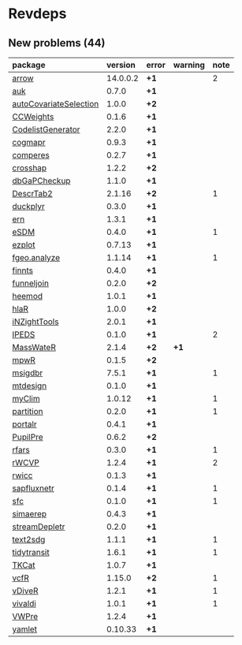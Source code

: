 # Revdeps

## New problems (44)

|package                |version  |error  |warning |note |
|:----------------------|:--------|:------|:-------|:----|
|[arrow](problems.md#arrow)|14.0.0.2 |__+1__ |        |2    |
|[auk](problems.md#auk) |0.7.0    |__+1__ |        |     |
|[autoCovariateSelection](problems.md#autocovariateselection)|1.0.0    |__+2__ |        |     |
|[CCWeights](problems.md#ccweights)|0.1.6    |__+1__ |        |     |
|[CodelistGenerator](problems.md#codelistgenerator)|2.2.0    |__+1__ |        |     |
|[cogmapr](problems.md#cogmapr)|0.9.3    |__+1__ |        |     |
|[comperes](problems.md#comperes)|0.2.7    |__+1__ |        |     |
|[crosshap](problems.md#crosshap)|1.2.2    |__+2__ |        |     |
|[dbGaPCheckup](problems.md#dbgapcheckup)|1.1.0    |__+1__ |        |     |
|[DescrTab2](problems.md#descrtab2)|2.1.16   |__+2__ |        |1    |
|[duckplyr](problems.md#duckplyr)|0.3.0    |__+1__ |        |     |
|[ern](problems.md#ern) |1.3.1    |__+1__ |        |     |
|[eSDM](problems.md#esdm)|0.4.0    |__+1__ |        |1    |
|[ezplot](problems.md#ezplot)|0.7.13   |__+1__ |        |     |
|[fgeo.analyze](problems.md#fgeoanalyze)|1.1.14   |__+1__ |        |1    |
|[finnts](problems.md#finnts)|0.4.0    |__+1__ |        |     |
|[funneljoin](problems.md#funneljoin)|0.2.0    |__+2__ |        |     |
|[heemod](problems.md#heemod)|1.0.1    |__+1__ |        |     |
|[hlaR](problems.md#hlar)|1.0.0    |__+2__ |        |     |
|[iNZightTools](problems.md#inzighttools)|2.0.1    |__+1__ |        |     |
|[IPEDS](problems.md#ipeds)|0.1.0    |__+1__ |        |2    |
|[MassWateR](problems.md#masswater)|2.1.4    |__+2__ |__+1__  |     |
|[mpwR](problems.md#mpwr)|0.1.5    |__+2__ |        |     |
|[msigdbr](problems.md#msigdbr)|7.5.1    |__+1__ |        |1    |
|[mtdesign](problems.md#mtdesign)|0.1.0    |__+1__ |        |     |
|[myClim](problems.md#myclim)|1.0.12   |__+1__ |        |1    |
|[partition](problems.md#partition)|0.2.0    |__+1__ |        |1    |
|[portalr](problems.md#portalr)|0.4.1    |__+1__ |        |     |
|[PupilPre](problems.md#pupilpre)|0.6.2    |__+2__ |        |     |
|[rfars](problems.md#rfars)|0.3.0    |__+1__ |        |1    |
|[rWCVP](problems.md#rwcvp)|1.2.4    |__+1__ |        |2    |
|[rwicc](problems.md#rwicc)|0.1.3    |__+1__ |        |     |
|[sapfluxnetr](problems.md#sapfluxnetr)|0.1.4    |__+1__ |        |1    |
|[sfc](problems.md#sfc) |0.1.0    |__+1__ |        |1    |
|[simaerep](problems.md#simaerep)|0.4.3    |__+1__ |        |     |
|[streamDepletr](problems.md#streamdepletr)|0.2.0    |__+1__ |        |     |
|[text2sdg](problems.md#text2sdg)|1.1.1    |__+1__ |        |1    |
|[tidytransit](problems.md#tidytransit)|1.6.1    |__+1__ |        |1    |
|[TKCat](problems.md#tkcat)|1.0.7    |__+1__ |        |     |
|[vcfR](problems.md#vcfr)|1.15.0   |__+2__ |        |1    |
|[vDiveR](problems.md#vdiver)|1.2.1    |__+1__ |        |1    |
|[vivaldi](problems.md#vivaldi)|1.0.1    |__+1__ |        |1    |
|[VWPre](problems.md#vwpre)|1.2.4    |__+1__ |        |     |
|[yamlet](problems.md#yamlet)|0.10.33  |__+1__ |        |     |

